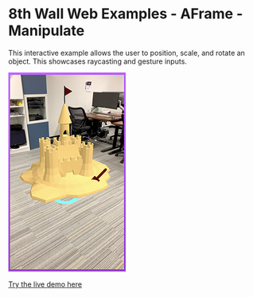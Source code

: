 # 8th Wall Web Examples - AFrame - Manipulate

This interactive example allows the user to position, scale, and rotate an object. This showcases raycasting and gesture inputs.

![manipulate-screenshot](../../../images/screenshot-manipulate.jpg)

[Try the live demo here](https://apps.8thwall.com/8thWall/manipulate)
